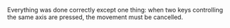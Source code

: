 Everything was done correctly except one thing: when two keys controlling the same axis are pressed, the movement must be cancelled.
